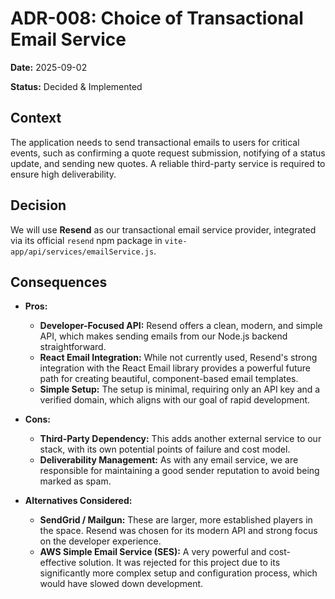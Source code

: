 # ADR-008: Choice of Transactional Email Service

**Date:** 2025-09-02

**Status:** Decided & Implemented

## Context

The application needs to send transactional emails to users for critical events, such as confirming a quote request submission, notifying of a status update, and sending new quotes. A reliable third-party service is required to ensure high deliverability.

## Decision

We will use **Resend** as our transactional email service provider, integrated via its official `resend` npm package in `vite-app/api/services/emailService.js`.

## Consequences

*   **Pros:**
    *   **Developer-Focused API:** Resend offers a clean, modern, and simple API, which makes sending emails from our Node.js backend straightforward.
    *   **React Email Integration:** While not currently used, Resend's strong integration with the React Email library provides a powerful future path for creating beautiful, component-based email templates.
    *   **Simple Setup:** The setup is minimal, requiring only an API key and a verified domain, which aligns with our goal of rapid development.

*   **Cons:**
    *   **Third-Party Dependency:** This adds another external service to our stack, with its own potential points of failure and cost model.
    *   **Deliverability Management:** As with any email service, we are responsible for maintaining a good sender reputation to avoid being marked as spam.

*   **Alternatives Considered:**
    *   **SendGrid / Mailgun:** These are larger, more established players in the space. Resend was chosen for its modern API and strong focus on the developer experience.
    *   **AWS Simple Email Service (SES):** A very powerful and cost-effective solution. It was rejected for this project due to its significantly more complex setup and configuration process, which would have slowed down development.